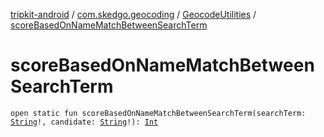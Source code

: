 [tripkit-android](../../index.md) / [com.skedgo.geocoding](../index.md) / [GeocodeUtilities](index.md) / [scoreBasedOnNameMatchBetweenSearchTerm](./score-based-on-name-match-between-search-term.md)

# scoreBasedOnNameMatchBetweenSearchTerm

`open static fun scoreBasedOnNameMatchBetweenSearchTerm(searchTerm: `[`String`](https://kotlinlang.org/api/latest/jvm/stdlib/kotlin/-string/index.html)`!, candidate: `[`String`](https://kotlinlang.org/api/latest/jvm/stdlib/kotlin/-string/index.html)`!): `[`Int`](https://kotlinlang.org/api/latest/jvm/stdlib/kotlin/-int/index.html)